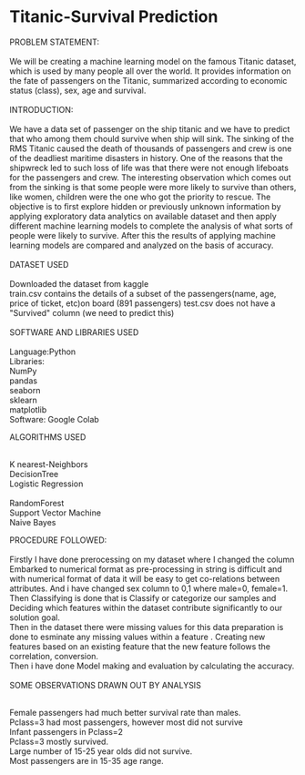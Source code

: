 # Titanic-Survival Prediction 
  PROBLEM STATEMENT:<br><br>
   We will be creating a machine learning model on the famous Titanic dataset, which is used by many people all over the world. It provides information on the fate of passengers on the Titanic, summarized according to economic status (class), sex, age and survival.<br><br>
  INTRODUCTION:<br><br>
  We have a data set of passenger on the ship titanic and we have to predict that who among them chould survive when ship will sink. The sinking of the RMS Titanic caused the death of thousands of passengers and crew is one of the deadliest maritime disasters in history. One of the reasons that the shipwreck led to such loss of life was that there were not enough lifeboats for the passengers and crew. The interesting observation which comes out from the sinking is that some people were more likely to survive than others, like women, children were the one who got the priority to rescue. The objective is to first explore hidden or previously unknown information by applying exploratory data analytics on available dataset and then apply different machine learning models to complete the analysis of what sorts of people were likely to survive. After this the results of applying machine learning models are compared and analyzed on the basis of accuracy.<br><br>
DATASET USED<br><br>
Downloaded the dataset from kaggle<br>
train.csv contains the details of a subset of the passengers(name, age, price of ticket, etc)on board (891 passengers)
test.csv does not have a "Survived" column (we need to predict this)<br><br>
SOFTWARE AND LIBRARIES USED<br><br>
Language:Python<br>
Libraries:<br>
NumPy<br>
pandas<br>
seaborn<br>
sklearn<br>
matplotlib<br>
Software:
Google Colab<br>

ALGORITHMS USED <br><br>

K nearest-Neighbors<br>
DecisionTree<br>
Logistic Regression<br><br>
RandomForest<br>
Support Vector Machine<br>
Naive Bayes<br>

PROCEDURE FOLLOWED:<br><br>
  Firstly I have done prerocessing on  my dataset where I changed the column Embarked to numerical format as pre-processing in string is difficult and with numerical format of data it will be easy to get co-relations between attributes. And i have changed sex column to 0,1 where male=0, female=1.<br>
  Then Classifying is done that is Classify or categorize our samples and Deciding which features within the dataset contribute significantly to our solution goal.<br>
  Then in the dataset there were missing values for this data preparation is done to esminate any missing values within a feature . Creating new features based on an existing feature that the new feature follows the correlation, conversion.<br>
Then i have done Model making and evaluation by calculating the accuracy.<br><br>
SOME OBSERVATIONS DRAWN OUT BY ANALYSIS<br><br>

Female passengers had much better survival rate than males.<br>
Pclass=3 had most passengers, however most did not survive<br>
Infant passengers in Pclass=2 <br> Pclass=3 mostly survived.<br>
Large number of 15-25 year olds did not survive.<br>
Most passengers are in 15-35 age range.<br><br>


